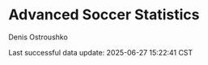 # Advanced Soccer Statistics
Denis Ostroushko

<!-- gfm -->

Last successful data update: 2025-06-27 15:22:41 CST
